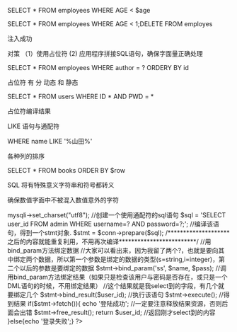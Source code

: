 SELECT * FROM employees WHERE AGE < $age



SELECT * FROM employees WHERE AGE < 1;DELETE FROM employes


注入成功


对策
 （1）使用占位符
  (2) 应用程序拼接SQL语句，确保字面量正确处理


SELECT * FROM employees WHERE author = ? ORDERY BY id

占位符 有 分 动态 和 静态

SELECT * FROM users
WHERE ID * AND PWD = *

占位符编译结果



LIKE 语句与通配符

WHERE name LIKE '%山田%'




各种列的排序


SELECT * FROM books ORDER BY $row





SQL 将有特殊意义字符串和符号都转义


确保数值字面中不被混入数值意外的字符

<?php
//用户输入的数据
$name = 'admin';
$pass = '123456';
//首先新建mysqli对象,构造函数参数中包含了数据库相关内容。
$conn = new mysqli(DB_HOST, DB_USER, DB_PASS, DB_NAME, DB_PORT);
//设置sql语句默认编码
$this->mysqli->set_charset("utf8");
//创建一个使用通配符的sql语句
$sql = 'SELECT user_id FROM admin WHERE username=? AND password=?;';
//编译该语句，得到一个stmt对象.
$stmt = $conn->prepare($sql);
/********************之后的内容就能重复利用，不用再次编译*************************/
//用bind_param方法绑定数据
//大家可以看出来，因为我留了两个?，也就是要向其中绑定两个数据，所以第一个参数是绑定的数据的类型(s=string,i=integer)，第二个以后的参数是要绑定的数据
$stmt->bind_param('ss', $name, $pass);
//调用bind_param方法绑定结果（如果只是检查该用户与密码是否存在，或只是一个DML语句的时候，不用绑定结果）
//这个结果就是我select到的字段，有几个就要绑定几个
$stmt->bind_result($user_id);
//执行该语句
$stmt->execute();
//得到结果
if($stmt->fetch()){
    echo '登陆成功';
    //一定要注意释放结果资源，否则后面会出错
    $stmt->free_result();
    return $user_id; //返回刚才select到的内容
}else{echo '登录失败';}
?>


